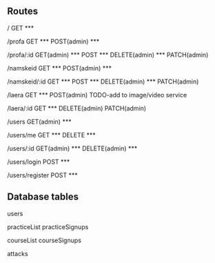 ## Routes

/ 
  GET               ***

/profa 
  GET               ***
  POST(admin)       ***

/profa/:id 
  GET(admin)        ***
  POST              ***
  DELETE(admin)     ***
  PATCH(admin)

/namskeid 
  GET               ***
  POST(admin)       ***

/namskeid/:id 
  GET               ***
  POST              ***
  DELETE(admin)     ***
  PATCH(admin)

/laera 
  GET               ***
  POST(admin)       TODO-add to image/video service

/laera/:id 
  GET               ***
  DELETE(admin)
  PATCH(admin)

/users 
  GET(admin)        ***

/users/me 
  GET               ***
  DELETE            ***

/users/:id 
  GET(admin)        ***
  DELETE(admin)     ***

/users/login
  POST              ***

/users/register 
  POST              ***

## Database tables

users

practiceList
practiceSignups

courseList
courseSignups

attacks
